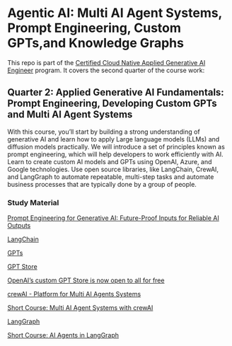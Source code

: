 # Agentic AI: Multi AI Agent Systems, Prompt Engineering, Custom GPTs,and Knowledge Graphs

This repo is part of the [Certified Cloud Native Applied Generative AI Engineer](https://docs.google.com/document/d/15usu1hkrrRLRjcq_3nCTT-0ljEcgiC44iSdvdqrCprk/edit?usp=sharing) program. It covers the second quarter of the course work:

## Quarter 2: Applied Generative AI Fundamentals: Prompt Engineering, Developing Custom GPTs and Multi AI Agent Systems

With this course, you’ll start by building a strong understanding of generative AI and learn how to apply Large language models (LLMs) and diffusion models practically. We will introduce a set of principles known as prompt engineering, which will help developers to work efficiently with AI. Learn to create custom AI models and GPTs using OpenAI, Azure, and Google technologies. Use open source libraries, like LangChain, CrewAI, and LangGraph to automate repeatable, multi-step tasks and automate business processes that are typically done by a group of people.

### Study Material

[Prompt Engineering for Generative AI: Future-Proof Inputs for Reliable AI Outputs](https://www.amazon.com/Prompt-Engineering-Generative-AI-Future-Proof/dp/109815343X/ref=sr_1_1)

[LangChain](https://python.langchain.com/v0.2/docs/introduction/)

[GPTs](https://openai.com/index/introducing-gpts/)

[GPT Store](https://openai.com/index/introducing-the-gpt-store/)

[OpenAI’s custom GPT Store is now open to all for free](https://www.theverge.com/2024/5/13/24155582/openai-custom-gpt-store-available-free-subscribers)

[crewAI - Platform for Multi AI Agents Systems](https://docs.crewai.com/)

[Short Course: Multi AI Agent Systems with crewAI](https://www.deeplearning.ai/short-courses/multi-ai-agent-systems-with-crewai/)

[LangGraph](https://langchain-ai.github.io/langgraph/)

[Short Course: AI Agents in LangGraph](https://www.deeplearning.ai/short-courses/ai-agents-in-langgraph/)

